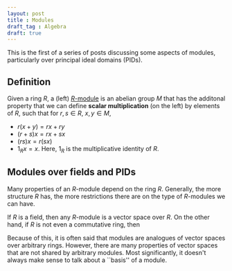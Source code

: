 ```yaml
---
layout: post
title : Modules
draft_tag : Algebra
draft: true
---
```


This is the first of a series of posts discussing some aspects of modules, particularly over principal ideal domains (PIDs).

<!--more--> 

## Definition

Given a ring $R$, a (left) [$R$-module](http://en.wikipedia.org/wiki/Module_(mathematics)) is an abelian group $M$ that has the additonal property that we can define **scalar multiplication** (on the left) by elements of $R$, such that for $r,s \in R$, $x,y \in M$,
- $r(x+y) = rx + ry$
- $(r+s)x = rx + sx$
- $(rs)x  = r(sx)$
- $1_R x = x$.
Here, $1_R$ is the multiplicative identity of $R$. 

## Modules over fields and PIDs
Many properties of an $R$-module depend on the ring $R$. Generally, the more structure $R$ has, the more restrictions there are on the type of $R$-modules we can have.

If $R$ is a field, then any $R$-module is a vector space over $R$. On the other hand, if $R$ is not even a commutative ring, then 


Because of this, it is often said that modules are analogues of vector spaces over arbitrary rings. However, there are many properties of vector spaces that are not shared by arbitrary modules. Most significantly, it doesn't always make sense to talk about a ``basis'' of a module.
